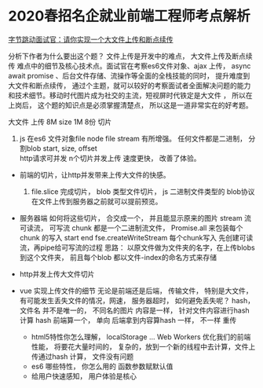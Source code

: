 # 2020春招名企就业前端工程师考点解析
[字节跳动面试官：请你实现一个大文件上传和断点续传](https://juejin.im/post/5dff8a26e51d4558105420ed)

分析下作者为什么要出这个题？ 
文件上传是开发中的难点， 大文件上传及断点续传 难点中的细节及核心技术点。面试官在考察es6文件对象、ajax 上传， async await promise 、后台文件存储、流操作等全面的全栈技能的同时， 提升难度到大文件和断点续传， 通过个主题，就可以较好的考察面试者全面解决问题的能力和技术细节。移动时代图片成为社交的主流，短视屏时代铁定是大文件 ， 所以在上岗后， 这个题的知识点是必须掌握清楚点， 所以这是一道非常实在的好考题。

大文件  上传   8M   size 1M  8份 
切片 
1. js 在es6 文件对象file node file stream 有所增强。
任何文件都是二进制， 分割blob 
start,  size, offset  
http请求可并发  n个切片并发上传 速度更快， 改善了体验。

- 前端的切片，让http并发带来上传大文件的快感。
  1. file.slice 完成切片， blob 类型文件切片， js 二进制文件类型的 blob协议 在文件上传到服务器之前就可以提前预览。 
  
- 服务器端
  如何将这些切片， 合交成一个， 并且能显示原来的图片
  stream 流 
  可读流， 可写流
  chunk 都是一个二进制流文件， 
  Promise.all 来包装每个chunk 的写入
  start end   fse.createWriteStream 
  每个chunk写入 先创建可读流，再pipe给可写流的过程 
  思路： 以原文件做为文件夹的名字，在上传blobs到这个文件夹， 前且每个blob 都以文件-index的命名方式来存储

- http并发上传大文件切片 

- vue 实现上传文件的细节
  无论是前端还是后端， 传输文件， 特别是大文件，有可能发生丢失文件的情况，网速， 服务器超时， 如何避免丢失呢？ 
  hash，文件名 并不是唯一的， 不同名的图片 内容是一样， 针对文件内容进行hash 计算
  hash  前端算一个， 单向
  后端拿到内容算hash 
  一样， 
  不一样 重传

  - html5特性你怎么理解， localStorage ...
  Web Workers  优化我们的前端性能， 将要花大量时间的， 复杂的，放到一个新的线程中去计算，文件上传通过hash 计算， 文件没有问题
  - es6 哪些特性， 你怎么用的
    函数参数赋默认值 
  - 给用户快速感知， 用户体验是核心